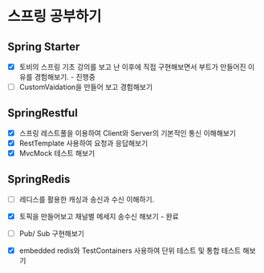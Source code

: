 # 스프링 공부하기

## Spring Starter
* [x] 토비의 스프링 기초 강의를 보고 난 이후에 직접 구현해보면서 부트가 만들어진 이유를 경험해보기. - 진행중 
* [ ] CustomVaidation을 만들어 보고 경험해보기
## SpringRestful
* [x] 스프링 레스트풀을 이용하여 Client와 Server의 기본적인 통신 이해해보기
* [x] RestTemplate 사용하여 요청과 응답해보기
* [x] MvcMock 테스트 해보기
## SpringRedis
* [ ] 레디스를 활용한 캐싱과 송신과 수신 이해하기.
* [x] 토픽을 만들어보고 채널별 메세지 송수신 해보기 - 완료
* [ ] Pub/ Sub 구현해보기
* [x] embedded redis와 TestContainers 사용하여 단위 테스트 및 통합 테스트 해보기
      
